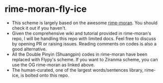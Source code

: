 # rime-moran-fly-ice
- This scheme is largely based on the awesome [rime-moran](https://github.com/ksqsf/rime-moran). You should check it out if you haven't.
- Given the comprehensive wiki and tutorial provided in rime-moran's repo, I will be handling this repo with limited docs. Feel free to discuss by opening PR or raising issues. Reading comments on codes is also a good alternative.
- All the Double Pinyin (Shuangpin) codes in rime-moran have been replaced with Flypy's scheme. If you want to Ziranma scheme, you can use the OG rime-moran as linked above.
- The human-curated, one of the largest words/sentences library, rime-ice, is bolted onto this repo.
